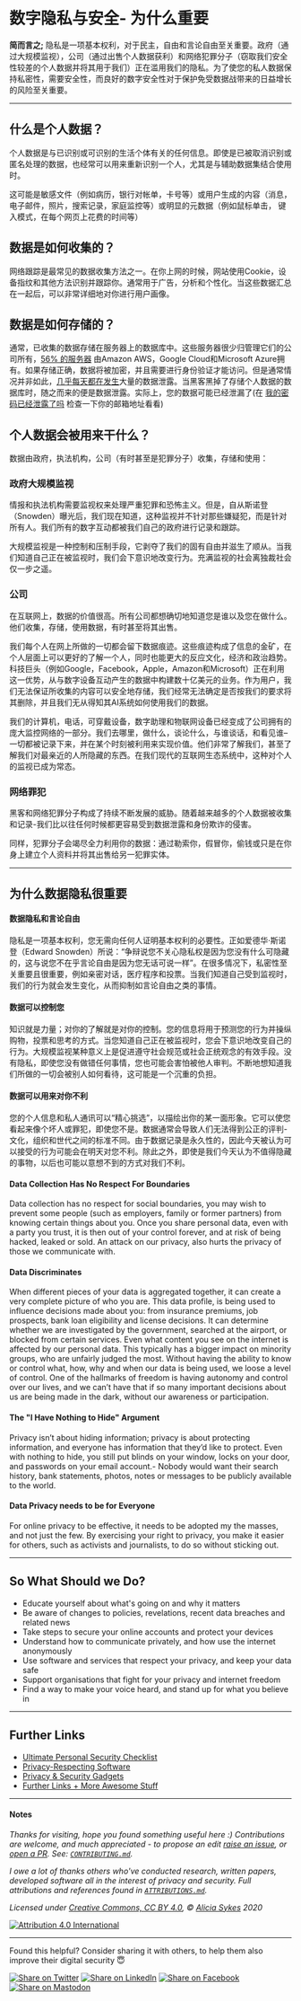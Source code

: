 # 数字隐私与安全- 为什么重要


**简而言之;** 隐私是一项基本权利，对于民主，自由和言论自由至关重要。政府（通过大规模监视），公司（通过出售个人数据获利）和网络犯罪分子（窃取我们安全性较差的个人数据并将其用于我们）正在滥用我们的隐私。为了使您的私人数据保持私密性，需要安全性，而良好的数字安全性对于保护免受数据战带来的日益增长的风险至关重要。

----

## 什么是个人数据？
个人数据是与已识别或可识别的生活个体有关的任何信息。即使是已被取消识别或匿名处理的数据，也经常可以用来重新识别一个人，尤其是与辅助数据集结合使用时。

这可能是敏感文件（例如病历，银行对帐单，卡号等）或用户生成的内容（消息，电子邮件，照片，搜索记录，家庭监控等）或明显的元数据（例如鼠标单击， 键入模式，在每个网页上花费的时间等）

## 数据是如何收集的？
网络跟踪是最常见的数据收集方法之一。在你上网的时候，网站使用Cookie，设备指纹和其他方法识别并跟踪你。通常用于广告，分析和个性化。当这些数据汇总在一起后，可以非常详细地对你进行用户画像。

## 数据是如何存储的？
通常，已收集的数据存储在服务器上的数据库中。这些服务器很少归管理它们的公司所有，[56% 的服务器](https://www.canalys.com/newsroom/global-cloud-market-Q3-2019) 由Amazon AWS，Google Cloud和Microsoft Azure拥有。如果存储正确，数据将被加密，并且需要进行身份验证才能访问。但是通常情况并非如此，[几乎每天都在发生](https://selfkey.org/data-breaches-in-2019/)大量的数据泄露。当黑客黑掉了存储个人数据的数据库时，随之而来的便是数据泄露。实际上，您的数据可能已经泄漏了(在 [我的密码已经泄露了吗](https://haveibeenpwned.com) 检查一下你的邮箱地址看看)

## 个人数据会被用来干什么？

数据由政府，执法机构，公司（有时甚至是犯罪分子）收集，存储和使用：

### 政府大规模监视
情报和执法机构需要监视权来处理严重犯罪和恐怖主义。但是，自从斯诺登（Snowden）曝光后，我们现在知道，这种监视并不针对那些嫌疑犯，而是针对所有人。我们所有的数字互动都被我们自己的政府进行记录和跟踪。

大规模监视是一种控制和压制手段，它剥夺了我们的固有自由并滋生了顺从。当我们知道自己正在被监视时，我们会下意识地改变行为。充满监视的社会离独裁社会仅一步之遥。

### 公司
在互联网上，数据的价值很高。所有公司都想确切地知道您是谁以及您在做什么。他们收集，存储，使用数据，有时甚至将其出售。

我们每个人在网上所做的一切都会留下数据痕迹。这些痕迹构成了信息的金矿，在个人层面上可以更好的了解一个人，同时也能更大的反应文化，经济和政治趋势。科技巨头（例如Google，Facebook，Apple，Amazon和Microsoft）正在利用这一优势，从与数字设备互动产生的数据中构建数十亿美元的业务。作为用户，我们无法保证所收集的内容可以安全地存储，我们经常无法确定是否按我们的要求将其删除，并且我们无从得知其AI系统如何使用我们的数据。

我们的计算机，电话，可穿戴设备，数字助理和物联网设备已经变成了公司拥有的庞大监控网络的一部分。我们去哪里，做什么，谈论什么，与谁谈话，和看见谁–一切都被记录下来，并在某个时刻被利用来实现价值。他们非常了解我们，甚至了解我们对最亲近的人所隐藏的东西。在我们现代的互联网生态系统中，这种对个人的监视已成为常态。

### 网络罪犯
黑客和网络犯罪分子构成了持续不断发展的威胁。随着越来越多的个人数据被收集和记录-我们比以往任何时候都更容易受到数据泄露和身份欺诈的侵害。

同样，犯罪分子会竭尽全力利用你的数据：通过勒索你，假冒你，偷钱或只是在你身上建立个人资料并将其出售给另一犯罪实体。

---

## 为什么数据隐私很重要

#### 数据隐私和言论自由
隐私是一项基本权利，您无需向任何人证明基本权利的必要性。正如爱德华·斯诺登（Edward Snowden）所说：“争辩说您不关心隐私权是因为您没有什么可隐藏的，这与说您不在乎言论自由是因为您无话可说一样”。在很多情况下，私密性至关重要且很重要，例如亲密对话，医疗程序和投票。当我们知道自己受到监视时，我们的行为就会发生变化，从而抑制如言论自由之类的事情。

#### 数据可以控制您
知识就是力量；对你的了解就是对你的控制。您的信息将用于预测您的行为并操纵购物，投票和思考的方式。当您知道自己正在被监视时，您会下意识地改变自己的行为。大规模监视某种意义上是促进遵守社会规范或社会正统观念的有效手段。没有隐私，即使您没有做错任何事情，您也可能会害怕被他人审判。不断地想知道我们所做的一切会被别人如何看待，这可能是一个沉重的负担。

#### 数据可以用来对你不利
您的个人信息和私人通讯可以“精心挑选”，以描绘出你的某一面形象。它可以使您看起来像个坏人或罪犯，即使您不是。数据通常会导致人们无法得到公正的评判-文化，组织和世代之间的标准不同。由于数据记录是永久性的，因此今天被认为可以接受的行为可能会在明天对您不利。除此之外，即使是我们今天认为不值得隐藏的事物，以后也可能以意想不到的方式对我们不利。

#### Data Collection Has No Respect For Boundaries
Data collection has no respect for social boundaries, you may wish to prevent some people (such as employers, family or former partners) from knowing certain things about you. Once you share personal data, even with a party you trust, it is then out of your control forever, and at risk of being hacked, leaked or sold. An attack on our privacy, also hurts the privacy of those we communicate with.

#### Data Discriminates
When different pieces of your data is aggregated together, it can create a very complete picture of who you are. This data profile, is being used to influence decisions made about you: from insurance premiums, job prospects, bank loan eligibility and license decisions. It can determine whether we are investigated by the government, searched at the airport, or blocked from certain services. Even what content you see on the internet is affected by our personal data. This typically has a bigger impact on minority groups, who are unfairly judged the most. Without having the ability to know or control what, how, why and when our data is being used, we loose a level of control. One of the hallmarks of freedom is having autonomy and control over our lives, and we can’t have that if so many important decisions about us are being made in the dark, without our awareness or participation.

#### The "I Have Nothing to Hide" Argument
Privacy isn’t about hiding information; privacy is about protecting information, and everyone has information that they’d like to protect. Even with nothing to hide, you still put blinds on your window, locks on your door, and passwords on your email account.- Nobody would want their search history, bank statements, photos, notes or messages to be publicly available to the world.

#### Data Privacy needs to be for Everyone
For online privacy to be effective, it needs to be adopted my the masses, and not just the few. By exercising your right to privacy, you make it easier for others, such as activists and journalists, to do so without sticking out.

----

## So What Should we Do?

- Educate yourself about what's going on and why it matters
- Be aware of changes to policies, revelations, recent data breaches and related news
- Take steps to secure your online accounts and protect your devices
- Understand how to communicate privately, and how use the internet anonymously
- Use software and services that respect your privacy, and keep your data safe
- Support organisations that fight for your privacy and internet freedom
- Find a way to make your voice heard, and stand up for what you believe in

----

## Further Links
- [Ultimate Personal Security Checklist](/README.md)
- [Privacy-Respecting Software](/5_Privacy_Respecting_Software.md)
- [Privacy & Security Gadgets](/6_Privacy_and-Security_Gadgets.md)
- [Further Links + More Awesome Stuff](/4_Privacy_And_Security_Links.md)

----

#### Notes

*Thanks for visiting, hope you found something useful here :) Contributions are welcome, and much appreciated - to propose an edit [raise an issue](https://github.com/Lissy93/personal-security-checklist/issues/new/choose), or [open a PR](https://github.com/Lissy93/personal-security-checklist/pull/new/master). See: [`CONTRIBUTING.md`](/.github/CONTRIBUTING.md).*

*I owe a lot of thanks others who've conducted research, written papers, developed software all in the interest of privacy and security. Full attributions and references found in [`ATTRIBUTIONS.md`](/ATTRIBUTIONS.md).*


*Licensed under [Creative Commons, CC BY 4.0](https://creativecommons.org/licenses/by/4.0/), © [Alicia Sykes](https://aliciasykes.com) 2020*

[![Attribution 4.0 International](https://licensebuttons.net/l/by/3.0/88x31.png)](https://github.com/Lissy93/personal-security-checklist/blob/master/LICENSE.md)

----

Found this helpful? Consider sharing it with others, to help them also improve their digital security 😇

[![Share on Twitter](https://img.shields.io/badge/Share-Twitter-17a2f3?style=for-the-badge&logo=Twitter)](http://twitter.com/share?text=Check%20out%20the%20Personal%20Cyber%20Security%20Checklist-%20an%20ultimate%20list%20of%20tips%20for%20protecting%20your%20digital%20security%20and%20privacy%20in%202020%2C%20with%20%40Lissy_Sykes%20%F0%9F%94%90%20%20%F0%9F%9A%80&url=https://github.com/Lissy93/personal-security-checklist)
[![Share on LinkedIn](https://img.shields.io/badge/Share-LinkedIn-0077b5?style=for-the-badge&logo=LinkedIn)](
http://www.linkedin.com/shareArticle?mini=true&url=https://github.com/Lissy93/personal-security-checklist&title=The%20Ultimate%20Personal%20Cyber%20Security%20Checklist&summary=%F0%9F%94%92%20A%20curated%20list%20of%20100%2B%20tips%20for%20protecting%20digital%20security%20and%20privacy%20in%202020&source=https://github.com/Lissy93)
[![Share on Facebook](https://img.shields.io/badge/Share-Facebook-4267b2?style=for-the-badge&logo=Facebook)](https://www.linkedin.com/shareArticle?mini=true&url=https%3A//github.com/Lissy93/personal-security-checklist&title=The%20Ultimate%20Personal%20Cyber%20Security%20Checklist&summary=%F0%9F%94%92%20A%20curated%20list%20of%20100%2B%20tips%20for%20protecting%20digital%20security%20and%20privacy%20in%202020&source=)
[![Share on Mastodon](https://img.shields.io/badge/Share-Mastodon-56a7e1?style=for-the-badge&logo=Mastodon)](https://mastodon.social/web/statuses/new?text=Check%20out%20the%20Ultimate%20Personal%20Cyber%20Security%20Checklist%20by%20%40Lissy93%20on%20%23GitHub%20%20%F0%9F%94%90%20%E2%9C%A8)
